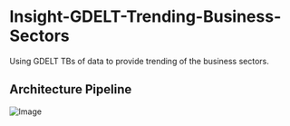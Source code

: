 # Insight-GDELT-Trending-Business-Sectors
Using GDELT TBs of data to provide trending of the business sectors.

## Architecture Pipeline
![Image](img/pipeline.jpg)
